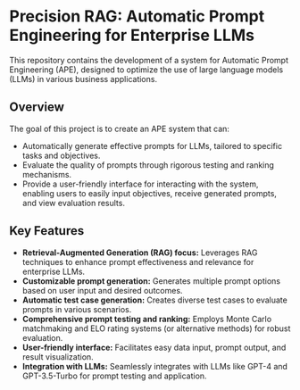 # Precision RAG: Automatic Prompt Engineering for Enterprise LLMs

This repository contains the development of a system for Automatic Prompt Engineering (APE), designed to optimize the use of large language models (LLMs) in various business applications.

## Overview

The goal of this project is to create an APE system that can:

- Automatically generate effective prompts for LLMs, tailored to specific tasks and objectives.
- Evaluate the quality of prompts through rigorous testing and ranking mechanisms.
- Provide a user-friendly interface for interacting with the system, enabling users to easily input objectives, receive generated prompts, and view evaluation results.

## Key Features

- **Retrieval-Augmented Generation (RAG) focus:** Leverages RAG techniques to enhance prompt effectiveness and relevance for enterprise LLMs.
- **Customizable prompt generation:** Generates multiple prompt options based on user input and desired outcomes.
- **Automatic test case generation:** Creates diverse test cases to evaluate prompts in various scenarios.
- **Comprehensive prompt testing and ranking:** Employs Monte Carlo matchmaking and ELO rating systems (or alternative methods) for robust evaluation.
- **User-friendly interface:** Facilitates easy data input, prompt output, and result visualization.
- **Integration with LLMs:** Seamlessly integrates with LLMs like GPT-4 and GPT-3.5-Turbo for prompt testing and application.

